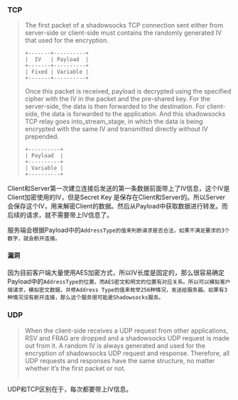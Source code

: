 ### TCP

> The first packet of a shadowsocks TCP connection sent either from server-side or client-side must contains the randomly generated IV that used for the encryption.
>
> ```
> +-------+----------+
> |  IV   | Payload  |
> +-------+----------+
> | Fixed | Variable |
> +-------+----------+
> ```
>
> Once this packet is received, payload is decrypted using the specified cipher with the IV in the packet and the pre-shared key. For the server-side, the data is then forwarded to the destination. For client-side, the data is forwarded to the application. And this shadowsocks TCP relay goes into_stream_stage, in which the data is being encrypted with the same IV and transmitted directly without IV prepended.
>
> ```
> +----------+
> | Payload  |
> +----------+
> | Variable |
> +----------+
> ```

Client和Server第一次建立连接后发送的第一条数据前面带上了IV信息，这个IV是Client加密使用的IV，但是Secret Key 是保存在Client和Server的。所以Server会保存这个IV，用来解密Client的数据。然后从Payload中获取数据进行转发。而后续的请求，就不需要带上IV信息了。

服务端会根据Payload中的`AddressType的值来判断请求是否合法，如果不满足要求的3个数字，就会断开连接。`

#### **漏洞**

因为目前客户端大量使用AES加密方式，所以IV长度是固定的，那么很容易确定Payload中的`AddressType的位置，而AES密文和明文的位置有对应关系。所以可以模拟客户端请求，模拟密文数据，并修Address Type的值来枚举256种情况，发送给服务器。如果有3种情况没有断开连接，那么这个服务很可能是Shadowsocks服务。`

### UDP

> When the client-side receives a UDP request from other applications, RSV and FRAG are dropped and a shadowsocks UDP request is made out from it. A random IV is always generated and used for the encryption of shadowsocks UDP request and response. Therefore, all UDP requests and responses have the same structure, no matter whether it’s the first packet or not.
>
> ```
>
> ```

UDP和TCP区别在于，每次都要带上IV信息。

